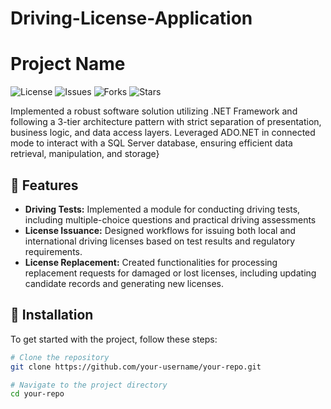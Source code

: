 # Driving-License-Application

# Project Name

![License](https://img.shields.io/github/license/your-username/your-repo)
![Issues](https://img.shields.io/github/issues/your-username/your-repo)
![Forks](https://img.shields.io/github/forks/your-username/your-repo)
![Stars](https://img.shields.io/github/stars/your-username/your-repo)

Implemented a robust software solution utilizing .NET Framework and
following a 3-tier architecture pattern with strict separation of presentation, business
logic, and data access layers. Leveraged ADO.NET in connected mode to interact with a
SQL Server database, ensuring efficient data retrieval, manipulation, and storage}

## 🌟 Features
- <b> Driving Tests:</b> Implemented a module for conducting driving tests, including multiple-choice questions and practical driving assessments
- <b>License Issuance:</b> Designed workflows for issuing both local and international driving licenses based on test results and regulatory requirements.
- <b>License Replacement:</b> Created functionalities for processing replacement requests for damaged or lost licenses, including updating candidate records and generating new licenses.
## 🚀 Installation

To get started with the project, follow these steps:

```bash
# Clone the repository
git clone https://github.com/your-username/your-repo.git

# Navigate to the project directory
cd your-repo

